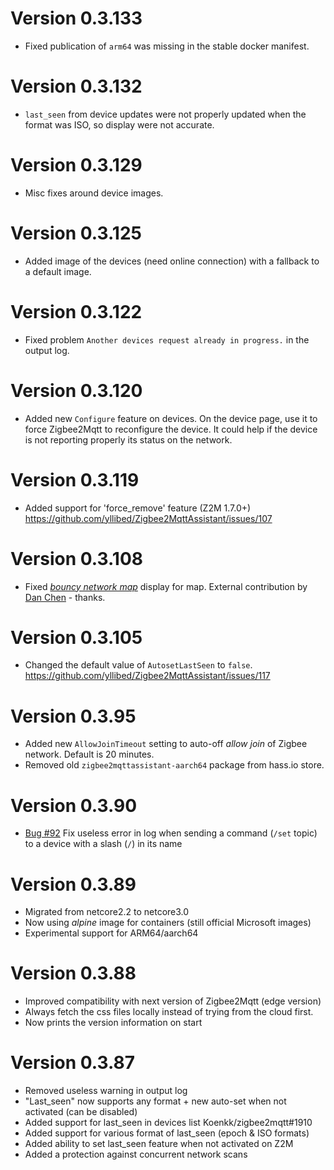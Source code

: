 # Version 0.3.133
- Fixed publication of `arm64` was missing in the stable docker manifest.

# Version 0.3.132
- `last_seen` from device updates were not properly updated when the format was ISO, so display were not accurate.

# Version 0.3.129
- Misc fixes around device images.

# Version 0.3.125
* Added image of the devices (need online connection) with a fallback to a default image.

# Version 0.3.122
* Fixed problem `Another devices request already in progress.` in the output log.

# Version 0.3.120
* Added new `Configure` feature on devices. On the device page, use it to force Zigbee2Mqtt to reconfigure the device. It could help if the device is not reporting properly its status on the network.

# Version 0.3.119
* Added support for 'force_remove' feature (Z2M 1.7.0+) <https://github.com/yllibed/Zigbee2MqttAssistant/issues/107>

# Version 0.3.108
* Fixed [_bouncy network map_](https://github.com/yllibed/Zigbee2MqttAssistant/issues/120) display for map. External contribution by [Dan Chen](https://github.com/djchen) - thanks.

# Version 0.3.105
* Changed the default value of `AutosetLastSeen` to `false`. <https://github.com/yllibed/Zigbee2MqttAssistant/issues/117>

# Version 0.3.95
* Added new `AllowJoinTimeout` setting to auto-off _allow join_ of Zigbee network. Default is 20 minutes.
* Removed old `zigbee2mqttassistant-aarch64` package from hass.io store.

# Version 0.3.90
* [Bug #92](https://github.com/yllibed/Zigbee2MqttAssistant/issues/92) Fix useless error in log when sending a command (`/set` topic) to a device with a slash (`/`) in its name

# Version 0.3.89
* Migrated from netcore2.2 to netcore3.0
* Now using _alpine_ image for containers (still official Microsoft images)
* Experimental support for ARM64/aarch64

# Version 0.3.88
* Improved compatibility with next version of Zigbee2Mqtt (edge version)
* Always fetch the css files locally instead of trying from the cloud first.
* Now prints the version information on start

# Version 0.3.87
* Removed useless warning in output log
* "Last_seen" now supports any format + new auto-set when not activated (can be disabled)
* Added support for last_seen in devices list Koenkk/zigbee2mqtt#1910
* Added support for various format of last_seen (epoch & ISO formats)
* Added ability to set last_seen feature when not activated on Z2M
* Added a protection against concurrent network scans
